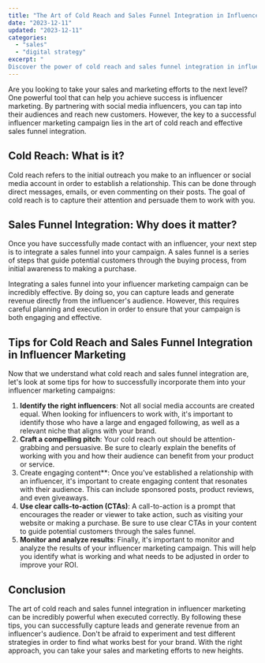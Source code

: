 ```yaml
---
title: "The Art of Cold Reach and Sales Funnel Integration in Influencer Marketing"
date: "2023-12-11"
updated: "2023-12-11"
categories: 
  - "sales"
  - "digital strategy"
excerpt: "
Discover the power of cold reach and sales funnel integration in influencer marketing. Our guide explores these crucial components, including tips for successful implementation and monitoring results to improve ROI."
--- 
```

Are you looking to take your sales and marketing efforts to the next level? One powerful tool that can help you achieve success is influencer marketing. By partnering with social media influencers, you can tap into their audiences and reach new customers. However, the key to a successful influencer marketing campaign lies in the art of cold reach and effective sales funnel integration.

## Cold Reach: What is it?

Cold reach refers to the initial outreach you make to an influencer or social media account in order to establish a relationship. This can be done through direct messages, emails, or even commenting on their posts. The goal of cold reach is to capture their attention and persuade them to work with you.

## Sales Funnel Integration: Why does it matter?

Once you have successfully made contact with an influencer, your next step is to integrate a sales funnel into your campaign. A sales funnel is a series of steps that guide potential customers through the buying process, from initial awareness to making a purchase.

Integrating a sales funnel into your influencer marketing campaign can be incredibly effective. By doing so, you can capture leads and generate revenue directly from the influencer's audience. However, this requires careful planning and execution in order to ensure that your campaign is both engaging and effective.

## Tips for Cold Reach and Sales Funnel Integration in Influencer Marketing

Now that we understand what cold reach and sales funnel integration are, let's look at some tips for how to successfully incorporate them into your influencer marketing campaigns:

1. **Identify the right influencers**: Not all social media accounts are created equal. When looking for influencers to work with, it's important to identify those who have a large and engaged following, as well as a relevant niche that aligns with your brand.
2. **Craft a compelling pitch**: Your cold reach out should be attention-grabbing and persuasive. Be sure to clearly explain the benefits of working with you and how their audience can benefit from your product or service.
3. Create engaging content**: Once you've established a relationship with an influencer, it's important to create engaging content that resonates with their audience. This can include sponsored posts, product reviews, and even giveaways.
4. **Use clear calls-to-action (CTAs)**: A call-to-action is a prompt that encourages the reader or viewer to take action, such as visiting your website or making a purchase. Be sure to use clear CTAs in your content to guide potential customers through the sales funnel.
5. **Monitor and analyze results**: Finally, it's important to monitor and analyze the results of your influencer marketing campaign. This will help you identify what is working and what needs to be adjusted in order to improve your ROI.

## Conclusion

The art of cold reach and sales funnel integration in influencer marketing can be incredibly powerful when executed correctly. By following these tips, you can successfully capture leads and generate revenue from an influencer's audience. Don't be afraid to experiment and test different strategies in order to find what works best for your brand. With the right approach, you can take your sales and marketing efforts to new heights.